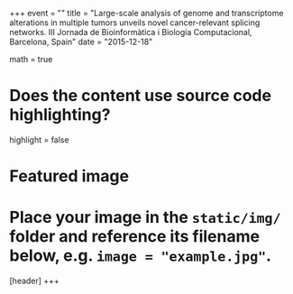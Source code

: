 +++
event = ""
title = "Large-scale analysis of genome and transcriptome alterations in multiple tumors unveils novel cancer-relevant splicing networks. III Jornada de Bioinformàtica i Biologia Computacional, Barcelona, Spain"
date = "2015-12-18"

math = true

# Does the content use source code highlighting?
highlight = false

# Featured image
# Place your image in the `static/img/` folder and reference its filename below, e.g. `image = "example.jpg"`.
[header]
+++
